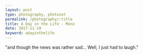 ```yaml
---
layout: post
type: photography, photoset
permalink: /photography/:title
title: A Day in the Life - Mono
date: 2017-11-19
keyword: adayinthelife												
---
```


"and though the news was rather sad... Well, I just had to laugh."